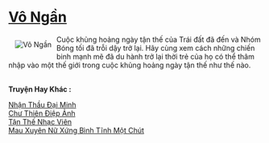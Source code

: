 <a href="https://truyenwiki.net/vo-ngan.35119/" title="Vô Ngần"><h1>Vô Ngần</h1></a><div style="display:table"><img align="right" style="float: left; padding: 10px;" src="https://truyenwiki.net/a/img/str/src/35119.jpg" alt="Vô Ngần">Cuộc khủng hoảng ngày tận thế của Trái đất đã đến và Nhóm Bóng tối đã trỗi dậy trở lại. Hãy cùng xem cách những chiến binh mạnh mẽ đã du hành trở lại thời trẻ của họ có thể thâm nhập vào một thế giới trong cuộc khủng hoảng ngày tận thế như thế nào.</div><p><br><b>Truyện Hay Khác :</b></p><a href="https://truyenwiki.net/nhan-thau-dai-minh.35102/" alt="Nhận Thầu Đại Minh">Nhận Thầu Đại Minh</a><br/><a href="https://sangtacviet.wordpress.com/2020/10/22/chu-thien-diep-anh/" alt="Chư Thiên Điệp Ảnh">Chư Thiên Điệp Ảnh</a><br/><a href="https://sangtacviet.wordpress.com/2020/10/22/tan-the-nhac-vien/" alt="Tận Thế Nhạc Viên">Tận Thế Nhạc Viên</a><br/><a href="https://github.com/nownovels/wikidich/tree/master/truyenhay/34996" alt="Mau Xuyên Nữ Xứng Bình Tĩnh Một Chút">Mau Xuyên Nữ Xứng Bình Tĩnh Một Chút</a><br/>